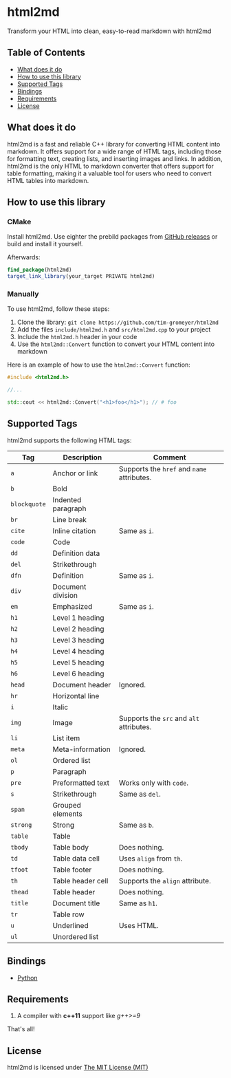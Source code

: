 # html2md

Transform your HTML into clean, easy-to-read markdown with html2md

## Table of Contents

- [What does it do](#what-does-it-do)
- [How to use this library](#how-to-use-this-library)
- [Supported Tags](#supported-tags)
- [Bindings](#bindings)
- [Requirements](#requirements)
- [License](#license)


## What does it do

html2md is a fast and reliable C++ library for converting HTML content into markdown. It offers support for a wide range of HTML tags, including those for formatting text, creating lists, and inserting images and links. In addition, html2md is the only HTML to markdown converter that offers support for table formatting, making it a valuable tool for users who need to convert HTML tables into markdown.


## How to use this library

### CMake

Install html2md. Use eighter the prebild packages from [GitHub releases](https://github.com/tim-gromeyer/html2md/releases) or build and install it yourself.

Afterwards:

```cmake
find_package(html2md)
target_link_library(your_target PRIVATE html2md)
```

### Manually

To use html2md, follow these steps:

1. Clone the library: `git clone https://github.com/tim-gromeyer/html2md`
2. Add the files `include/html2md.h` and `src/html2md.cpp` to your project
3. Include the `html2md.h` header in your code
4. Use the `html2md::Convert` function to convert your HTML content into markdown

Here is an example of how to use the `html2md::Convert` function:

```cpp
#include <html2md.h>

//...

std::cout << html2md::Convert("<h1>foo</h1>"); // # foo
```

## Supported Tags

html2md supports the following HTML tags:

| Tag          | Description        | Comment                                    |
| ------------ | ------------------ | ------------------------------------------ |
| `a`          | Anchor or link     | Supports the `href` and `name` attributes. |
| `b`          | Bold               |                                            |
| `blockquote` | Indented paragraph |                                            |
| `br`         | Line break         |                                            |
| `cite`       | Inline citation    | Same as `i`.                               |
| `code`       | Code               |                                            |
| `dd`         | Definition data    |                                            |
| `del`        | Strikethrough      |                                            |
| `dfn`        | Definition         | Same as `i`.                               |
| `div`        | Document division  |                                            |
| `em`         | Emphasized         | Same as `i`.                               |
| `h1`         | Level 1 heading    |                                            |
| `h2`         | Level 2 heading    |                                            |
| `h3`         | Level 3 heading    |                                            |
| `h4`         | Level 4 heading    |                                            |
| `h5`         | Level 5 heading    |                                            |
| `h6`         | Level 6 heading    |                                            |
| `head`       | Document header    | Ignored.                                   |
| `hr`         | Horizontal line    |                                            |
| `i`          | Italic             |                                            |
| `img`        | Image              | Supports the `src` and `alt` attributes.   |
| `li`         | List item          |                                            |
| `meta`       | Meta-information   | Ignored.                                   |
| `ol`         | Ordered list       |                                            |
| `p`          | Paragraph          |                                            |
| `pre`        | Preformatted text  | Works only with `code`.                    |
| `s`          | Strikethrough      | Same as `del`.                             |
| `span`       | Grouped elements   |                                            |
| `strong`     | Strong             | Same as `b`.                               |
| `table`      | Table              |                                            |
| `tbody`      | Table body         | Does nothing.                              |
| `td`         | Table data cell    | Uses `align` from `th`.                    |
| `tfoot`      | Table footer       | Does nothing.                              |
| `th`         | Table header cell  | Supports the `align` attribute.            |
| `thead`      | Table header       | Does nothing.                              |
| `title`      | Document title     | Same as `h1`.                              |
| `tr`         | Table row          |                                            |
| `u`          | Underlined         | Uses HTML.                                 |
| `ul`         | Unordered list     |                                            |

## Bindings

- [Python](python/README.md)

## Requirements

1. A compiler with **c++11** support like *g++>=9*

That's all!

## License

html2md is licensed under [The MIT License (MIT)](https://opensource.org/licenses/MIT)
